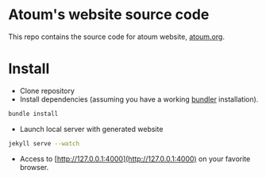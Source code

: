 # Atoum's website source code

This repo contains the source code for atoum website, [atoum.org](http://atoum.org).

# Install

* Clone repository
* Install dependencies (assuming you have a working [bundler](http://bundler.io/) installation).

```bash
bundle install
```

* Launch local server with generated website

```bash
jekyll serve --watch
```

* Access to [http://127.0.0.1:4000](http://127.0.0.1:4000) on your favorite browser.
